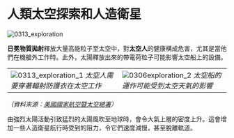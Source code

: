 # 人類太空探索和人造衛星

![0313_exploration](./static/0319_new.png)

**日冕物質拋射**釋放大量高能粒子至太空中，對**太空人**的健康構成危害，尤其是當他們在機艙外工作時。此外，太陽釋放出來的帶電荷粒子可能影響太空船上的設備。

|||
|--|--|
|![0313_exploration_1](./static/0313_exploration.jpeg) *太空人需要穿著輻射防護衣在太空工作* | ![0306exploration_2](./static/0306exploration_2.jpg) *太空船的運作可能受到太空天氣的影響*|
*（資料來源︰[美國國家航空暨太空總署](http://www.nasa.gov/home/index.html)）*

由強烈太陽活動引致猛烈的太陽風吹至地球時，會令大氣上層的密度上升。這會增加一些人造衛星航行時受到的阻力，令它們速度減慢，甚至脫離軌道。

